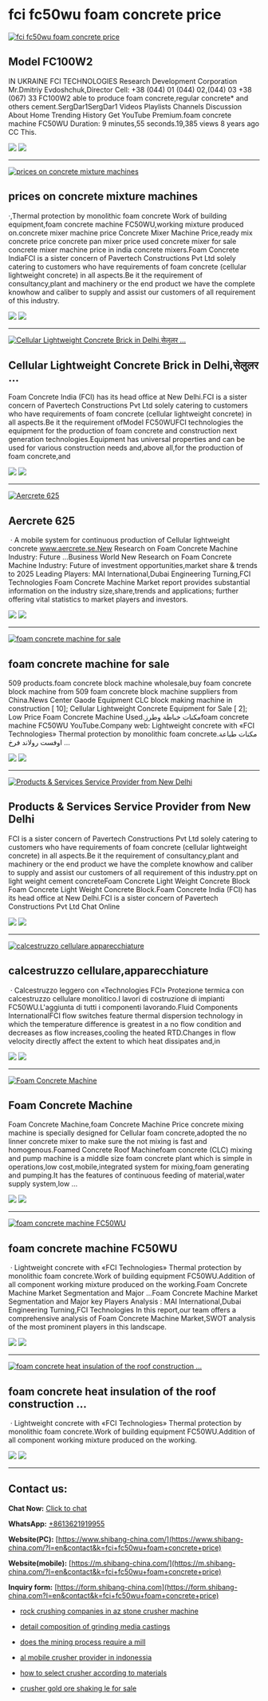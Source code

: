 # fci fc50wu foam concrete price

<a href="https://swt.shibang-china.com/?l=en&img&k=fci+fc50wu+foam+concrete+price" target="_blank">![fci fc50wu foam concrete price](http://static.shibang-china.com/all-800x300/927.jpg)</a>

## Model FC100W2
IN UKRAINE FCI TECHNOLOGIES Research Development Corporation Mr.Dmitriy Evdoshchuk,Director Cell: +38 (044) 01 (044) 02,(044) 03 +38 (067) 33 FC100W2 able to produce foam concrete,regular concrete* and others cement.SergDar1SergDar1 Videos Playlists Channels Discussion About Home Trending History Get YouTube Premium.foam concrete machine FC50WU Duration: 9 minutes,55 seconds.19,385 views 8 years ago CC This.


<a href="https://whatsapp.shibangsoft.com/WhatsApp.php" target="_blank" title="WhatsApp">![](http://static.shibang-china.com/icon/whatsapp.png)</a> <a href="https://swt.shibang-china.com/?l=en&icon&k=fci+fc50wu+foam+concrete+price" target="_blank">![](http://static.shibang-china.com/icon/chat-en.png)</a>

---

<a href="https://swt.shibang-china.com/?l=en&img&k=fci+fc50wu+foam+concrete+price" target="_blank">![prices on concrete mixture machines](http://static.shibang-china.com/all-800x300/796.jpg)</a>

## prices on concrete mixture machines
&#183;,Thermal protection by monolithic foam concrete Work of building equipment,foam concrete machine FC50WU,working mixture produced on.concrete mixer machine price Concrete Mixer Machine Price,ready mix concrete price concrete pan mixer price used concrete mixer for sale concrete mixer machine price in india concrete mixers.Foam Concrete IndiaFCI is a sister concern of Pavertech Constructions Pvt Ltd solely catering to customers who have requirements of foam concrete (cellular lightweight concrete) in all aspects.Be it the requirement of consultancy,plant and machinery or the end product we have the complete knowhow and caliber to supply and assist our customers of all requirement of this industry.


<a href="https://whatsapp.shibangsoft.com/WhatsApp.php" target="_blank" title="WhatsApp">![](http://static.shibang-china.com/icon/whatsapp.png)</a> <a href="https://swt.shibang-china.com/?l=en&icon&k=fci+fc50wu+foam+concrete+price" target="_blank">![](http://static.shibang-china.com/icon/chat-en.png)</a>

---

<a href="https://swt.shibang-china.com/?l=en&img&k=fci+fc50wu+foam+concrete+price" target="_blank">![Cellular Lightweight Concrete Brick in Delhi,सेलुलर …](http://static.shibang-china.com/all-800x300/745.jpg)</a>

## Cellular Lightweight Concrete Brick in Delhi,सेलुलर …
Foam Concrete India (FCI) has its head office at New Delhi.FCI is a sister concern of Pavertech Constructions Pvt Ltd solely catering to customers who have requirements of foam concrete (cellular lightweight concrete) in all aspects.Be it the requirement ofModel FC50WUFCI technologies the equipment for the production of foam concrete and construction next generation technologies.Equipment has universal properties and can be used for various construction needs and,above all,for the production of foam concrete,and


<a href="https://whatsapp.shibangsoft.com/WhatsApp.php" target="_blank" title="WhatsApp">![](http://static.shibang-china.com/icon/whatsapp.png)</a> <a href="https://swt.shibang-china.com/?l=en&icon&k=fci+fc50wu+foam+concrete+price" target="_blank">![](http://static.shibang-china.com/icon/chat-en.png)</a>

---

<a href="https://swt.shibang-china.com/?l=en&img&k=fci+fc50wu+foam+concrete+price" target="_blank">![Aercrete 625](http://static.shibang-china.com/all-800x300/1331.jpg)</a>

## Aercrete 625
&nbsp;&#0183;&#32;A mobile system for continuous production of Cellular lightweight concrete www.aercrete.se.New Research on Foam Concrete Machine Industry: Future …Business World New Research on Foam Concrete Machine Industry: Future of investment opportunities,market share &amp; trends to 2025 Leading Players: MAI International,Dubai Engineering Turning,FCI Technologies Foam Concrete Machine Market report provides substantial information on the industry size,share,trends and applications; further offering vital statistics to market players and investors.


<a href="https://whatsapp.shibangsoft.com/WhatsApp.php" target="_blank" title="WhatsApp">![](http://static.shibang-china.com/icon/whatsapp.png)</a> <a href="https://swt.shibang-china.com/?l=en&icon&k=fci+fc50wu+foam+concrete+price" target="_blank">![](http://static.shibang-china.com/icon/chat-en.png)</a>

---

<a href="https://swt.shibang-china.com/?l=en&img&k=fci+fc50wu+foam+concrete+price" target="_blank">![foam concrete machine for sale](http://static.shibang-china.com/all-800x300/200.jpg)</a>

## foam concrete machine for sale
509 products.foam concrete block machine wholesale,buy foam concrete block machine from 509 foam concrete block machine suppliers from China.News Center Gaode Equipment CLC block making machine in construction [ 10]; Cellular Lightweight Concrete Equipment for Sale [ 2]; Low Price Foam Concrete Machine Used.مكنات خىاطة وطرزfoam concrete machine FC50WU YouTube.Company web: Lightweight concrete with &#171;FCI Technologies&#187; Thermal protection by monolithic foam concrete.مكنات طباعة اوفست رولاند فرخ …


<a href="https://whatsapp.shibangsoft.com/WhatsApp.php" target="_blank" title="WhatsApp">![](http://static.shibang-china.com/icon/whatsapp.png)</a> <a href="https://swt.shibang-china.com/?l=en&icon&k=fci+fc50wu+foam+concrete+price" target="_blank">![](http://static.shibang-china.com/icon/chat-en.png)</a>

---

<a href="https://swt.shibang-china.com/?l=en&img&k=fci+fc50wu+foam+concrete+price" target="_blank">![Products &amp; Services Service Provider from New Delhi](http://static.shibang-china.com/all-800x300/283.jpg)</a>

## Products &amp; Services Service Provider from New Delhi
FCI is a sister concern of Pavertech Constructions Pvt Ltd solely catering to customers who have requirements of foam concrete (cellular lightweight concrete) in all aspects.Be it the requirement of consultancy,plant and machinery or the end product we have the complete knowhow and caliber to supply and assist our customers of all requirement of this industry.ppt on light weight cement concreteFoam Concrete Light Weight Concrete Block Foam Concrete Light Weight Concrete Block.Foam Concrete India (FCI) has its head office at New Delhi.FCI is a sister concern of Pavertech Constructions Pvt Ltd Chat Online


<a href="https://whatsapp.shibangsoft.com/WhatsApp.php" target="_blank" title="WhatsApp">![](http://static.shibang-china.com/icon/whatsapp.png)</a> <a href="https://swt.shibang-china.com/?l=en&icon&k=fci+fc50wu+foam+concrete+price" target="_blank">![](http://static.shibang-china.com/icon/chat-en.png)</a>

---

<a href="https://swt.shibang-china.com/?l=en&img&k=fci+fc50wu+foam+concrete+price" target="_blank">![calcestruzzo cellulare,apparecchiature](http://static.shibang-china.com/all-800x300/201.jpg)</a>

## calcestruzzo cellulare,apparecchiature
&nbsp;&#0183;&#32;Calcestruzzo leggero con &#171;Technologies FCI&#187; Protezione termica con calcestruzzo cellulare monolitico.I lavori di costruzione di impianti FC50WU.L'aggiunta di tutti i componenti lavorando.Fluid Components InternationalFCI flow switches feature thermal dispersion technology in which the temperature difference is greatest in a no flow condition and decreases as flow increases,cooling the heated RTD.Changes in flow velocity directly affect the extent to which heat dissipates and,in


<a href="https://whatsapp.shibangsoft.com/WhatsApp.php" target="_blank" title="WhatsApp">![](http://static.shibang-china.com/icon/whatsapp.png)</a> <a href="https://swt.shibang-china.com/?l=en&icon&k=fci+fc50wu+foam+concrete+price" target="_blank">![](http://static.shibang-china.com/icon/chat-en.png)</a>

---

<a href="https://swt.shibang-china.com/?l=en&img&k=fci+fc50wu+foam+concrete+price" target="_blank">![Foam Concrete Machine](http://static.shibang-china.com/all-800x300/1293.jpg)</a>

## Foam Concrete Machine
Foam Concrete Machine,foam Concrete Machine Price concrete mixing machine is specially designed for Cellular foam concrete,adopted the no linner concrete mixer to make sure the not mixing is fast and homogenous.Foamed Concrete Roof Machinefoam concrete (CLC) mixing and pump machine is a middle size foam concrete plant which is simple in operations,low cost,mobile,integrated system for mixing,foam generating and pumping.It has the features of continuous feeding of material,water supply system,low …


<a href="https://whatsapp.shibangsoft.com/WhatsApp.php" target="_blank" title="WhatsApp">![](http://static.shibang-china.com/icon/whatsapp.png)</a> <a href="https://swt.shibang-china.com/?l=en&icon&k=fci+fc50wu+foam+concrete+price" target="_blank">![](http://static.shibang-china.com/icon/chat-en.png)</a>

---

<a href="https://swt.shibang-china.com/?l=en&img&k=fci+fc50wu+foam+concrete+price" target="_blank">![foam concrete machine FC50WU](http://static.shibang-china.com/all-800x300/1434.jpg)</a>

## foam concrete machine FC50WU
&nbsp;&#0183;&#32;Lightweight concrete with &#171;FCI Technologies&#187; Thermal protection by monolithic foam concrete.Work of building equipment FC50WU.Addition of all component working mixture produced on the working.Foam Concrete Machine Market Segmentation and Major …Foam Concrete Machine Market Segmentation and Major key Players Analysis : MAI International,Dubai Engineering Turning,FCI Technologies In this report,our team offers a comprehensive analysis of Foam Concrete Machine Market,SWOT analysis of the most prominent players in this landscape.


<a href="https://whatsapp.shibangsoft.com/WhatsApp.php" target="_blank" title="WhatsApp">![](http://static.shibang-china.com/icon/whatsapp.png)</a> <a href="https://swt.shibang-china.com/?l=en&icon&k=fci+fc50wu+foam+concrete+price" target="_blank">![](http://static.shibang-china.com/icon/chat-en.png)</a>

---

<a href="https://swt.shibang-china.com/?l=en&img&k=fci+fc50wu+foam+concrete+price" target="_blank">![foam concrete heat insulation of the roof construction …](http://static.shibang-china.com/all-800x300/334.jpg)</a>

## foam concrete heat insulation of the roof construction …
&nbsp;&#0183;&#32;Lightweight concrete with &#171;FCI Technologies&#187; Thermal protection by monolithic foam concrete.Work of building equipment FC50WU.Addition of all component working mixture produced on the working.

<a href="https://whatsapp.shibangsoft.com/WhatsApp.php" target="_blank" title="WhatsApp">![](http://static.shibang-china.com/icon/whatsapp.png)</a> <a href="https://swt.shibang-china.com/?l=en&icon&k=fci+fc50wu+foam+concrete+price" target="_blank">![](http://static.shibang-china.com/icon/chat-en.png)</a>

---
## Contact us:

**Chat Now:** [Click to chat](https://swt.shibang-china.com?l=en&contact&k=fci+fc50wu+foam+concrete+price)

**WhatsApp:**  [+8613621919955](https://whatsapp.shibangsoft.com/WhatsApp.php)

**Website(PC):** [https://www.shibang-china.com/](https://www.shibang-china.com/?l=en&contact&k=fci+fc50wu+foam+concrete+price)

**Website(mobile):** [https://m.shibang-china.com/](https://m.shibang-china.com/?l=en&contact&k=fci+fc50wu+foam+concrete+price)

**Inquiry form:** [https://form.shibang-china.com](https://form.shibang-china.com?l=en&contact&k=fci+fc50wu+foam+concrete+price)

* [rock crushing companies in az stone crusher machine](../166/rock%20crushing%20companies%20in%20az%20stone%20crusher%20machine.md)

* [detail composition of grinding media castings](../169/detail%20composition%20of%20grinding%20media%20castings.md)

* [does the mining process require a mill](../162/does%20the%20mining%20process%20require%20a%20mill.md)

* [al mobile crusher provider in indonessia](../167/al%20mobile%20crusher%20provider%20in%20indonessia.md)

* [how to select crusher according to materials](../162/how%20to%20select%20crusher%20according%20to%20materials.md)

* [crusher gold ore shaking le for sale](../163/crusher%20gold%20ore%20shaking%20le%20for%20sale.md)